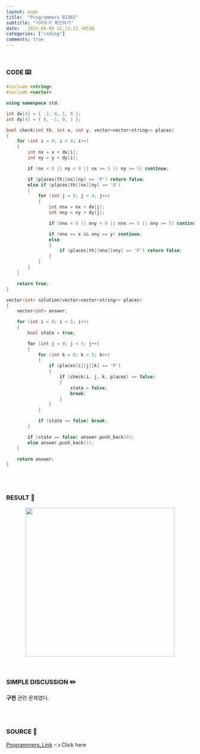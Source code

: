 ```yaml
---
layout: page
title:  "Programmers 81302"
subtitle: "거리두기 확인하기"
date:   2021-09-08 11:11:11 +0530
categories: ["coding"]
comments: true
---
```


<br>

### CODE ⌨️

```c++
#include <string>
#include <vector>

using namespace std;

int dx[4] = { -1, 0, 1, 0 };
int dy[4] = { 0, -1, 0, 1 };

bool check(int th, int x, int y, vector<vector<string>> places)
{
	for (int i = 0; i < 4; i++)
	{
		int nx = x + dx[i];
		int ny = y + dy[i];

		if (nx < 0 || ny < 0 || nx >= 5 || ny >= 5) continue;

		if (places[th][nx][ny] == 'P') return false;
		else if (places[th][nx][ny] == 'O')
		{
			for (int j = 0; j < 4; j++)
			{
				int nnx = nx + dx[j];
				int nny = ny + dy[j];

				if (nnx < 0 || nny < 0 || nnx >= 5 || nny >= 5) continue;

				if (nnx == x && nny == y) continue;
				else
				{
					if (places[th][nnx][nny] == 'P') return false;
				}
			}
		}
	}

	return true;
}

vector<int> solution(vector<vector<string>> places)
{
	vector<int> answer;

	for (int i = 0; i < 5; i++)
	{
		bool state = true;

		for (int j = 0; j < 5; j++)
		{
			for (int k = 0; k < 5; k++)
			{
				if (places[i][j][k] == 'P')
				{
					if (check(i, j, k, places) == false)
					{
						state = false;
						break;
					}
				}
			}

			if (state == false) break;
		}

		if (state == false) answer.push_back(0);
		else answer.push_back(1);
	}

	return answer;
}
```  

<br>
<br>

### RESULT 💛

<img src="{{ '/assets/programmers/p81302r.jpg' }}" style="width: 400px; height: auto; margin-left: auto; margin-right: auto; display: block;">  

<br>
<br>

### SIMPLE DISCUSSION ✏️

**구현** 관련 문제였다.  

<br>
<br>

### SOURCE 💎

[Programmers_Link][link] 👈 Click here  

<br>

<script src="https://utteranc.es/client.js"
        repo="DCherish/DCherish.github.io"
        issue-term="pathname"
        theme="boxy-light"
        crossorigin="anonymous"
        async>
</script>

[link]: https://programmers.co.kr/learn/courses/30/lessons/81302
